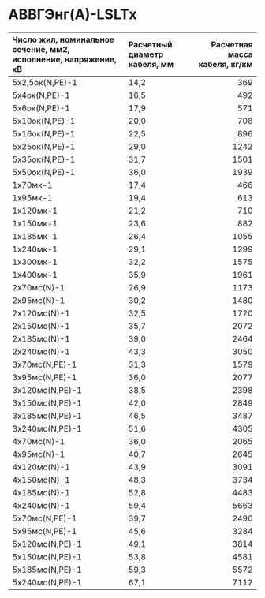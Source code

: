 # АВВГЭнг(А)-LSLTx

| Число жил, номинальное сечение, мм2, исполнение, напряжение, кВ   | Расчетный диаметр кабеля, мм   |   Расчетная масса кабеля, кг/км |
|:------------------------------------------------------------------|:-------------------------------|--------------------------------:|
| 5х2,5ок(N,PE)-1                                                   | 14,2                           |                             369 |
| 5х4ок(N,PE)-1                                                     | 16,5                           |                             492 |
| 5х6ок(N,PE)-1                                                     | 17,9                           |                             571 |
| 5х10ок(N,PE)-1                                                    | 20,0                           |                             708 |
| 5х16ок(N,PE)-1                                                    | 22,5                           |                             896 |
| 5х25ок(N,PE)-1                                                    | 29,0                           |                            1242 |
| 5х35ок(N,PE)-1                                                    | 31,7                           |                            1501 |
| 5х50ок(N,PE)-1                                                    | 36,0                           |                            1939 |
| 1х70мк-1                                                          | 17,4                           |                             466 |
| 1х95мк-1                                                          | 19,4                           |                             613 |
| 1х120мк-1                                                         | 21,2                           |                             710 |
| 1х150мк-1                                                         | 23,6                           |                             882 |
| 1х185мк-1                                                         | 26,4                           |                            1055 |
| 1х240мк-1                                                         | 29,1                           |                            1299 |
| 1х300мк-1                                                         | 32,2                           |                            1575 |
| 1х400мк-1                                                         | 35,9                           |                            1961 |
| 2х70мс(N)-1                                                       | 26,9                           |                            1173 |
| 2х95мс(N)-1                                                       | 30,2                           |                            1480 |
| 2х120мс(N)-1                                                      | 32,5                           |                            1720 |
| 2х150мс(N)-1                                                      | 35,7                           |                            2072 |
| 2х185мс(N)-1                                                      | 39,0                           |                            2464 |
| 2х240мс(N)-1                                                      | 43,3                           |                            3050 |
| 3х70мс(N,PE)-1                                                    | 31,3                           |                            1579 |
| 3х95мс(N,PE)-1                                                    | 36,0                           |                            2077 |
| 3х120мс(N,PE)-1                                                   | 38,5                           |                            2398 |
| 3х150мс(N,PE)-1                                                   | 42,0                           |                            2849 |
| 3х185мс(N,PE)-1                                                   | 46,5                           |                            3487 |
| 3х240мс(N,PE)-1                                                   | 51,6                           |                            4305 |
| 4х70мс(N)-1                                                       | 36,0                           |                            2065 |
| 4х95мс(N)-1                                                       | 40,7                           |                            2645 |
| 4х120мс(N)-1                                                      | 43,9                           |                            3091 |
| 4х150мс(N)-1                                                      | 48,3                           |                            3734 |
| 4х185мс(N)-1                                                      | 52,8                           |                            4483 |
| 4х240мс(N)-1                                                      | 59,4                           |                            5663 |
| 5х70мс(N,PE)-1                                                    | 39,7                           |                            2490 |
| 5х95мс(N,PE)-1                                                    | 45,6                           |                            3284 |
| 5х120мс(N,PE)-1                                                   | 49,1                           |                            3814 |
| 5х150мс(N,PE)-1                                                   | 53,8                           |                            4581 |
| 5х185мс(N,PE)-1                                                   | 59,3                           |                            5572 |
| 5х240мс(N,PE)-1                                                   | 67,1                           |                            7112 |